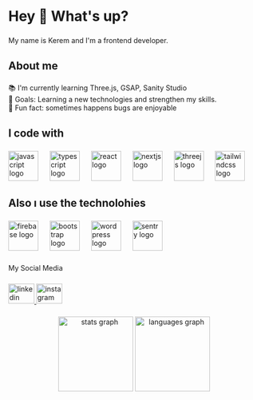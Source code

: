<h1 align="left">Hey 👋 What's up?</h1>

###

<p align="left">My name is Kerem and I'm a  frontend developer.</p>

###

<h2 align="left">About me</h2>

###

<p align="left">📚 I'm currently learning Three.js, GSAP, Sanity Studio <br>🎯 Goals: Learning a new technologies and strengthen my skills.<br>🎲 Fun fact: sometimes happens bugs are enjoyable</p>

###

<h2 align="left">I code with</h2>

###

<div align="left">
  <img src="https://cdn.jsdelivr.net/gh/devicons/devicon/icons/javascript/javascript-original.svg" height="60" alt="javascript logo"  />
  <img width="15" />
  <img src="https://cdn.jsdelivr.net/gh/devicons/devicon/icons/typescript/typescript-plain.svg" height="60" alt="typescript logo"  />
  <img width="15" />
  <img src="https://cdn.jsdelivr.net/gh/devicons/devicon/icons/react/react-original.svg" height="60" alt="react logo"  />
  <img width="15" />
  <img src="https://cdn.jsdelivr.net/gh/devicons/devicon/icons/nextjs/nextjs-original.svg" height="60" alt="nextjs logo"  />
  <img width="15" />
  <img src="https://cdn.jsdelivr.net/gh/devicons/devicon/icons/threejs/threejs-original.svg" height="60" alt="threejs logo"  />
  <img width="15" />
  <img src="https://cdn.jsdelivr.net/gh/devicons/devicon/icons/tailwindcss/tailwindcss-original-wordmark.svg" height="60" alt="tailwindcss logo"  />
</div>

###

<h2 align="left">Also ı use the technolohies</h2>

###

<div align="left">
  <img src="https://cdn.jsdelivr.net/gh/devicons/devicon/icons/firebase/firebase-plain-wordmark.svg" height="60" alt="firebase logo"  />
  <img width="15" />
  <img src="https://cdn.jsdelivr.net/gh/devicons/devicon/icons/bootstrap/bootstrap-original-wordmark.svg" height="60" alt="bootstrap logo"  />
  <img width="15" />
  <img src="https://cdn.jsdelivr.net/gh/devicons/devicon/icons/wordpress/wordpress-original.svg" height="60" alt="wordpress logo"  />
  <img width="15" />
  <img src="https://skillicons.dev/icons?i=sentry" height="60" alt="sentry logo"  />
</div>

###

<p align="left">My Social Media</p>

###

<div align="left">
  <a href="https://www.linkedin.com/in/ahmet-kerem-tanr%C4%B1verdi-b69927254/" target="_blank">
    <img src="https://raw.githubusercontent.com/maurodesouza/profile-readme-generator/master/src/assets/icons/social/linkedin/default.svg" width="52" height="40" alt="linkedin logo"  />
  </a>
  <a href="https://www.instagram.com/kerem__ahmett/#" target="_blank">
    <img src="https://raw.githubusercontent.com/maurodesouza/profile-readme-generator/master/src/assets/icons/social/instagram/default.svg" width="52" height="40" alt="instagram logo"  />
  </a>
</div>

###

<div align="center">
  <img src="https://github-readme-stats.vercel.app/api?username=KeremTanriverdii&hide_title=false&hide_rank=false&show_icons=true&include_all_commits=true&count_private=true&disable_animations=false&theme=dracula&locale=en&hide_border=false&order=1" height="150" alt="stats graph"  />
  <img src="https://github-readme-stats.vercel.app/api/top-langs?username=KeremTanriverdii&locale=en&hide_title=false&layout=compact&card_width=320&langs_count=5&theme=dracula&hide_border=false&order=2" height="150" alt="languages graph"  />
</div>
